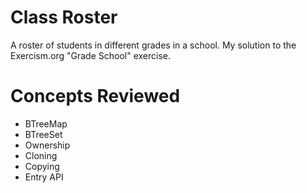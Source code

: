 # Class Roster
A roster of students in different grades in a school. My solution to the Exercism.org "Grade School" exercise.
# Concepts Reviewed
- BTreeMap
- BTreeSet
- Ownership
- Cloning
- Copying
- Entry API